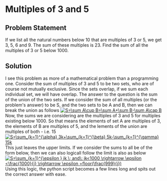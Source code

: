 # Multiples of 3 and 5

## Problem Statement
If we list all the natural numbers below 10 that are multiples of 3 or 5, we get 3, 5, 6 and 9. The sum of these multiples is 23. Find the sum of all the multiples of 3 or 5 below 1000.

## Solution
I see this problem as more of a mathematical problem than a programming one. Consider the sum of multiples of 3 and 5 to be two sets, who are of course not mutually exclusive. Since the sets overlap, if we sum each individual set, we will have overlap. The answer to the question is the sum of the union of the two sets. If we consider the sum of all multiples (or the problem's answer) to be S, and the two sets to be A and B, then we can break the union as follows
<a href="https://www.codecogs.com/eqnedit.php?latex=S=\sum&space;A\cup&space;B=\sum&space;A&plus;\sum&space;B-\sum&space;A\cap&space;B" target="_blank"><img src="https://latex.codecogs.com/gif.latex?S=\sum&space;A\cup&space;B=\sum&space;A&plus;\sum&space;B-\sum&space;A\cap&space;B" title="S=\sum A\cup B=\sum A+\sum B-\sum A\cap B" /></a>
Now, the sums we are considering are the multiples of 3 and 5 for multiples existing below 1000. So that means the elements of set A are multiples of 3, the elements of B are multiples of 5, and the lements of the union are multiples of both - i.e. 15
<a href="https://www.codecogs.com/eqnedit.php?latex=S=\sum_{k=1}^{\alpha}&space;3k&plus;\sum_{k=1}^{\beta}&space;5k-\sum_{k=1}^{\gamma}&space;15k" target="_blank"><img src="https://latex.codecogs.com/gif.latex?S=\sum_{k=1}^{\alpha}&space;3k&plus;\sum_{k=1}^{\beta}&space;5k-\sum_{k=1}^{\gamma}&space;15k" title="S=\sum_{k=1}^{\alpha} 3k+\sum_{k=1}^{\beta} 5k-\sum_{k=1}^{\gamma} 15k" /></a>
This just leaves the upper limits. If we consider the sums to all be of the form below, then we can also logicall follow the limit is also as below
<a href="https://www.codecogs.com/eqnedit.php?latex=S=\sum_{k=1}^{\epsilon&space;}&space;jk&space;\;&space;and\:&space;jk<1000&space;\rightarrow&space;\epsilon&space;<\frac{1000}{j}&space;\rightarrow&space;\epsilon&space;=floor(\frac{999}{j})" target="_blank"><img src="https://latex.codecogs.com/gif.latex?S=\sum_{k=1}^{\epsilon&space;}&space;jk&space;\;&space;and\:&space;jk<1000&space;\rightarrow&space;\epsilon&space;<\frac{1000}{j}&space;\rightarrow&space;\epsilon&space;=floor(\frac{999}{j})" title="S=\sum_{k=1}^{\epsilon } jk \; and\: jk<1000 \rightarrow \epsilon <\frac{1000}{j} \rightarrow \epsilon =floor(\frac{999}{j})" /></a>
Using this logic, the python script becomes a few lines long and spits out the correct answer with ease.